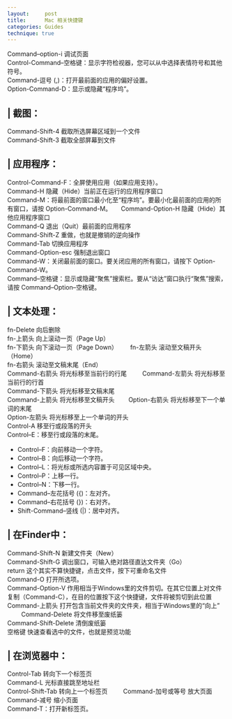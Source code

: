 ```yaml
---
layout:     post
title:      Mac 相关快捷键  
categories: Guides
technique: true
---
```

 
Command–option-i 调试页面      
Control-Command–空格键：显示字符检视器，您可以从中选择表情符号和其他符号。     
Command-逗号 (,)：打开最前面的应用的偏好设置。     
Option-Command-D：显示或隐藏“程序坞”。     

## | 截图：
Command-Shift-4 截取所选屏幕区域到一个文件　　     
Command-Shift-3 截取全部屏幕到文件　　     

## | 应用程序：
Control-Command-F：全屏使用应用（如果应用支持）。     
Command-H 隐藏（Hide）当前正在运行的应用程序窗口　     
Command-M：将最前面的窗口最小化至“程序坞”。要最小化最前面的应用的所有窗口，请按 Option-Command-M。     　
Command-Option-H 隐藏（Hide）其他应用程序窗口　　     
Command-Q 退出（Quit）最前面的应用程序　　     
Command-Shift-Z 重做，也就是撤销的逆向操作　　     
Command-Tab 切换应用程序 　     
Command-Option-esc  强制退出窗口     
Command-W：关闭最前面的窗口。要关闭应用的所有窗口，请按下 Option-Command-W。     
Command–空格键：显示或隐藏“聚焦”搜索栏。要从“访达”窗口执行“聚焦”搜索，请按 Command–Option–空格键。     

## | 文本处理：
fn-Delete 向后删除　     
fn-上箭头 向上滚动一页（Page Up）　　     
fn-下箭头 向下滚动一页（Page Down）　     　
fn-左箭头 滚动至文稿开头（Home）　　     
fn-右箭头 滚动至文稿末尾（End）　　     
Command-右箭头 将光标移至当前行的行尾　     　
Command-左箭头 将光标移至当前行的行首　     
Command-下箭头 将光标移至文稿末尾　　     
Command-上箭头 将光标移至文稿开头　　
Option-右箭头 将光标移至下一个单词的末尾　　     
Option-左箭头 将光标移至上一个单词的开头　　     
Control-A 移至行或段落的开头     
Control–E：移至行或段落的末尾。     
* Control–F：向前移动一个字符。
* Control–B：向后移动一个字符。
* Control–L：将光标或所选内容置于可见区域中央。
* Control–P：上移一行。
* Control–N：下移一行。
* Command–左花括号 ({)：左对齐。
* Command–右花括号 (})：右对齐。
* Shift-Command–竖线 (\|)：居中对齐。

## | 在Finder中：　
Command-Shift-N 新建文件夹（New）　　     
Command-Shift-G 调出窗口，可输入绝对路径直达文件夹（Go）　　     
return 这个其实不算快捷键，点击文件，按下可重命名文件　　     
Command-O 打开所选项。      
Command-Option-V 作用相当于Windows里的文件剪切。在其它位置上对文件复制（Command-C），在目的位置按下这个快捷键，文件将被剪切到此位置　　     
Command-上箭头 打开包含当前文件夹的文件夹，相当于Windows里的“向上”          　　
Command-Delete 将文件移至废纸篓　　     
Command-Shift-Delete 清倒废纸篓　　     
空格键 快速查看选中的文件，也就是预览功能     

## | 在浏览器中：
Control-Tab 转向下一个标签页　　     
Command-L 光标直接跳至地址栏　　     
Control-Shift-Tab 转向上一个标签页　         　
Command-加号或等号 放大页面　　          
Command-减号 缩小页面     
Command-T：打开新标签页。     
